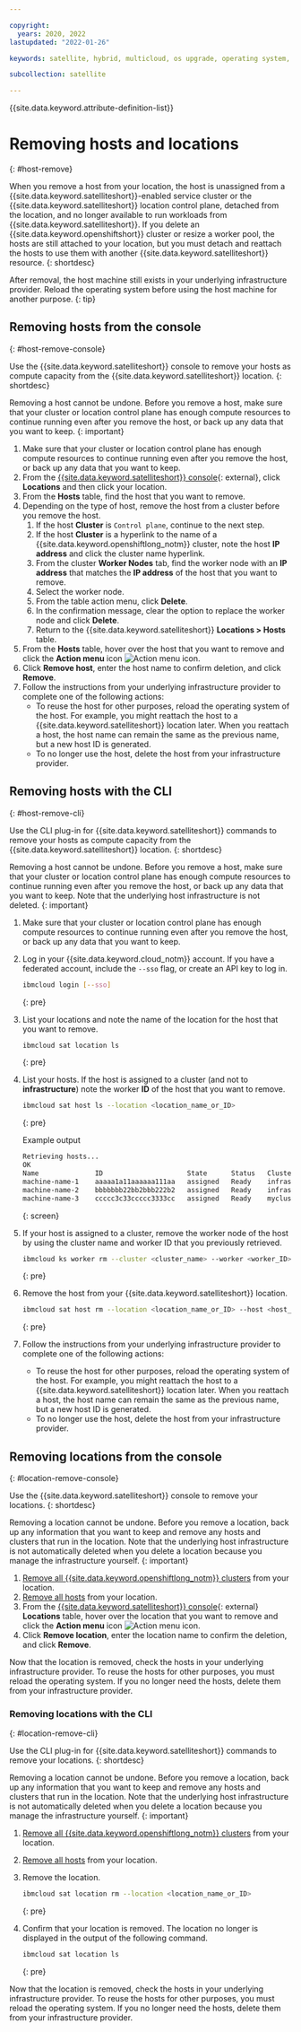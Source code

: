 ```yaml
---

copyright:
  years: 2020, 2022
lastupdated: "2022-01-26"

keywords: satellite, hybrid, multicloud, os upgrade, operating system, security patch

subcollection: satellite

---
```


{{site.data.keyword.attribute-definition-list}}


# Removing hosts and locations
{: #host-remove}

When you remove a host from your location, the host is unassigned from a {{site.data.keyword.satelliteshort}}-enabled service cluster or the {{site.data.keyword.satelliteshort}} location control plane, detached from the location, and no longer available to run workloads from {{site.data.keyword.satelliteshort}}. If you delete an {{site.data.keyword.openshiftshort}} cluster or resize a worker pool, the hosts are still attached to your location, but you must detach and reattach the hosts to use them with another {{site.data.keyword.satelliteshort}} resource.
{: shortdesc}

After removal, the host machine still exists in your underlying infrastructure provider. Reload the operating system before using the host machine for another purpose.
{: tip}

## Removing hosts from the console
{: #host-remove-console}

Use the {{site.data.keyword.satelliteshort}} console to remove your hosts as compute capacity from the {{site.data.keyword.satelliteshort}} location.
{: shortdesc}

Removing a host cannot be undone. Before you remove a host, make sure that your cluster or location control plane has enough compute resources to continue running even after you remove the host, or back up any data that you want to keep.
{: important}

1. Make sure that your cluster or location control plane has enough compute resources to continue running even after you remove the host, or back up any data that you want to keep.
2. From the [{{site.data.keyword.satelliteshort}} console](https://cloud.ibm.com/satellite/locations){: external}, click **Locations** and then click your location.
3. From the **Hosts** table, find the host that you want to remove.
4. Depending on the type of host, remove the host from a cluster before you remove the host.
    1. If the host **Cluster** is `Control plane`, continue to the next step.
    2. If the host **Cluster** is a hyperlink to the name of a {{site.data.keyword.openshiftlong_notm}} cluster, note the host **IP address** and click the cluster name hyperlink.
    3. From the cluster **Worker Nodes** tab, find the worker node with an **IP address** that matches the **IP address** of the host that you want to remove.
    4. Select the worker node.
    5. From the table action menu, click **Delete**.
    6. In the confirmation message, clear the option to replace the worker node and click **Delete**.
    7. Return to the {{site.data.keyword.satelliteshort}} **Locations > Hosts** table.
5. From the **Hosts** table, hover over the host that you want to remove and click the **Action menu** icon ![Action menu icon](../icons/action-menu-icon.svg).
6. Click **Remove host**, enter the host name to confirm deletion, and click **Remove**.
7. Follow the instructions from your underlying infrastructure provider to complete one of the following actions:
    - To reuse the host for other purposes, reload the operating system of the host. For example, you might reattach the host to a {{site.data.keyword.satelliteshort}} location later. When you reattach a host, the host name can remain the same as the previous name, but a new host ID is generated.
    - To no longer use the host, delete the host from your infrastructure provider.

## Removing hosts with the CLI
{: #host-remove-cli}

Use the CLI plug-in for {{site.data.keyword.satelliteshort}} commands to remove your hosts as compute capacity from the {{site.data.keyword.satelliteshort}} location.
{: shortdesc}

Removing a host cannot be undone. Before you remove a host, make sure that your cluster or location control plane has enough compute resources to continue running even after you remove the host, or back up any data that you want to keep. Note that the underlying host infrastructure is not deleted.
{: important}

1. Make sure that your cluster or location control plane has enough compute resources to continue running even after you remove the host, or back up any data that you want to keep.
2. Log in your {{site.data.keyword.cloud_notm}} account. If you have a federated account, include the `--sso` flag, or create an API key to log in.
    ```sh
    ibmcloud login [--sso]
    ```
    {: pre}

3. List your locations and note the name of the location for the host that you want to remove.
    ```sh
    ibmcloud sat location ls
    ```
    {: pre}

4. List your hosts. If the host is assigned to a cluster (and not to **infrastructure**) note the worker **ID** of the host that you want to remove.
    ```sh
    ibmcloud sat host ls --location <location_name_or_ID>
    ```
    {: pre}

    Example output
    ```sh
    Retrieving hosts...
    OK
    Name              ID                     State      Status   Cluster          Worker ID                                                 Worker IP   
    machine-name-1    aaaaa1a11aaaaaa111aa   assigned   Ready    infrastructure   sat-virtualser-4d7fa07cd3446b1f9d8131420f7011e60d372ca2   169.xx.xxx.xxx   
    machine-name-2    bbbbbbb22bb2bbb222b2   assigned   Ready    infrastructure   sat-virtualser-9826f0927254b12b4018a95327bd0b45d0513f59   169.xx.xxx.xxx   
    machine-name-3    ccccc3c33ccccc3333cc   assigned   Ready    mycluster12345   sat-virtualser-948b454ea091bd9aeb8f0542c2e8c19b82c5bf7a   169.xx.xxx.xxx   
    ```
    {: screen}

5. If your host is assigned to a cluster, remove the worker node of the host by using the cluster name and worker ID that you previously retrieved.
    ```sh
    ibmcloud ks worker rm --cluster <cluster_name> --worker <worker_ID>
    ```
    {: pre}

6. Remove the host from your {{site.data.keyword.satelliteshort}} location.
    ```sh
    ibmcloud sat host rm --location <location_name_or_ID> --host <host_ID>
    ```
    {: pre}

7. Follow the instructions from your underlying infrastructure provider to complete one of the following actions:
    - To reuse the host for other purposes, reload the operating system of the host. For example, you might reattach the host to a {{site.data.keyword.satelliteshort}} location later. When you reattach a host, the host name can remain the same as the previous name, but a new host ID is generated.
    - To no longer use the host, delete the host from your infrastructure provider.

## Removing locations from the console
{: #location-remove-console}

Use the {{site.data.keyword.satelliteshort}} console to remove your locations.
{: shortdesc}

Removing a location cannot be undone. Before you remove a location, back up any information that you want to keep and remove any hosts and clusters that run in the location. Note that the underlying host infrastructure is not automatically deleted when you delete a location because you manage the infrastructure yourself.
{: important}

1. [Remove all {{site.data.keyword.openshiftlong_notm}} clusters](/docs/openshift?topic=openshift-remove) from your location.
2. [Remove all hosts](/docs/satellite?topic=satellite-host-remove) from your location.
3. From the [{{site.data.keyword.satelliteshort}} console](https://cloud.ibm.com/satellite/locations){: external} **Locations** table, hover over the location that you want to remove and click the **Action menu** icon ![Action menu icon](../icons/action-menu-icon.svg).
4. Click **Remove location**, enter the location name to confirm the deletion, and click **Remove**.

Now that the location is removed, check the hosts in your underlying infrastructure provider. To reuse the hosts for other purposes, you must reload the operating system. If you no longer need the hosts, delete them from your infrastructure provider.

### Removing locations with the CLI
{: #location-remove-cli}

Use the CLI plug-in for {{site.data.keyword.satelliteshort}} commands to remove your locations.
{: shortdesc}

Removing a location cannot be undone. Before you remove a location, back up any information that you want to keep and remove any hosts and clusters that run in the location. Note that the underlying host infrastructure is not automatically deleted when you delete a location because you manage the infrastructure yourself.
{: important}

1. [Remove all {{site.data.keyword.openshiftlong_notm}} clusters](/docs/openshift?topic=openshift-remove) from your location.

2. [Remove all hosts](#host-remove) from your location.

3. Remove the location.

    ```sh
    ibmcloud sat location rm --location <location_name_or_ID>
    ```
    {: pre}

4. Confirm that your location is removed. The location no longer is displayed in the output of the following command.

    ```sh
    ibmcloud sat location ls
    ```
    {: pre}

Now that the location is removed, check the hosts in your underlying infrastructure provider. To reuse the hosts for other purposes, you must reload the operating system. If you no longer need the hosts, delete them from your infrastructure provider.

